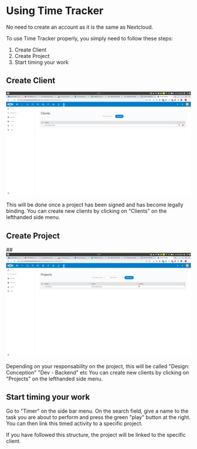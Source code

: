 <!-- TITLE: Time Tracker -->
<!-- SUBTITLE: A quick summary of Time Tracker -->

# Using Time Tracker

No need to create an account as it is the same as Nextcloud.

To use Time Tracker properly, you simply need to follow these steps:

1) Create Client
2) Create Project
3) Start timing your work


## Create Client

![Screenshot From 2019 06 11 12 16 36](/uploads/screenshot-from-2019-06-11-12-16-36.png "Screenshot From 2019 06 11 12 16 36")

This will be done once a project has been signed and has become legally binding.
You can create new clients by clicking on "Clients" on the lefthanded side menu.

## Create Project

##![Create Project](/uploads/guy-pic-uploads/create-project.png "Create Project")

Depending on your responsability on the project, this will be called "Design: Conception" "Dev - Backend"  etc
You can create new clients by clicking on "Projects" on the lefthanded side menu.

## Start timing your work

Go to "Timer" on the side bar menu. On the search field, give a name to the task you are about to perform and press the green "play" button at the right.
You can then link this timed activity to a specific project.

If you have followed this structure, the project will be linked to the specific client.
